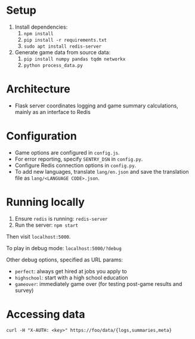 # Setup

1. Install dependencies:
    1. `npm install`
    2. `pip install -r requirements.txt`
    3. `sudo apt install redis-server`
2. Generate game data from source data:
    1. `pip install numpy pandas tqdm networkx`
    2. `python process_data.py`

# Architecture

- Flask server coordinates logging and game summary calculations, mainly as an interface to Redis

# Configuration

- Game options are configured in `config.js`.
- For error reporting, specify `SENTRY_DSN` in `config.py`.
- Configure Redis connection options in `config.py`.
- To add new languages, translate `lang/en.json` and save the translation file as `lang/<LANGUAGE CODE>.json`.

# Running locally

1. Ensure `redis` is running: `redis-server`
2. Run the server: `npm start`

Then visit `localhost:5000`.

To play in debug mode: `localhost:5000/?debug`

Other debug options, specified as URL params:

- `perfect`: always get hired at jobs you apply to
- `highschool`: start with a high school education
- `gameover`: immediately game over (for testing post-game results and survey)

# Accessing data

```
curl -H "X-AUTH: <key>" https://foo/data/{logs,summaries,meta}
```

